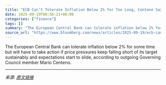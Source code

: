```yaml
---
title: "ECB Can’t Tolerate Inflation Below 2% for Too Long, Centeno Says"
date: 2025-09-19T08:56:21+08:00
categories: ["finance"]
tags: []
summary: "The European Central Bank can tolerate inflation below 2% for some time but will have to take action if price pressures keep falling short of its target sustainably and expectations start to slide, ac"
source_url: "https://www.bloomberg.com/news/articles/2025-09-19/ecb-can-t-tolerate-inflation-below-2-for-too-long-centeno-says"
---
```


The European Central Bank can tolerate inflation below 2% for some time but will have to take action if price pressures keep falling short of its target sustainably and expectations start to slide, according to outgoing Governing Council member Mario Centeno.

---

*来源: [原文链接](https://www.bloomberg.com/news/articles/2025-09-19/ecb-can-t-tolerate-inflation-below-2-for-too-long-centeno-says)*
